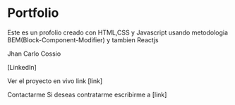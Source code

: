 
# Portfolio



Este es un profolio creado con HTML,CSS y Javascript usando metodologia BEM(Block-Component-Modifier) y tambien Reactjs

Jhan Carlo Cossio

[LinkedIn]

Ver el proyecto en vivo link
[link]

Contactarme Si deseas contratarme escribirme a [link]
